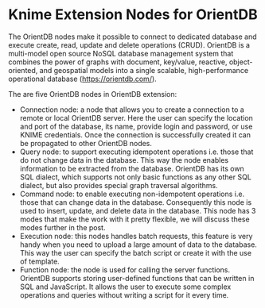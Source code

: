 # Knime Extension Nodes for OrientDB
The OrientDB nodes make it possible to connect to dedicated database and execute create, read, update and delete operations (CRUD).
OrientDB is a multi-model open source NoSQL database management system that combines the power of graphs with document, key/value, reactive, object-oriented, and geospatial models into a single scalable, high-performance operational database (https://orientdb.com/).


The are five OrientDB nodes in OrientDB extension:
* Connection node: a node that allows you to create a connection to a remote or local OrientDB server. Here the user can specify the location and port of the database, its name, provide login and password, or use KNIME credentials. Once the connection is successfully created it can be propagated to other OrientDB nodes.
* Query node: to support executing idempotent operations i.e. those that do not change data in the database. This way the node enables information to be extracted from the database. OrientDB has its own SQL dialect, which supports not only basic functions as any other SQL dialect, but also provides special graph traversal algorithms.
* Command node: to enable executing non-idempotent operations i.e. those that can change data in the database. Consequently this node is used to insert, update, and delete data in the database. This node has 3 modes that make the work with it pretty flexible, we will discuss these modes further in the post.
* Execution node: this nodes handles batch requests, this feature is very handy when you need to upload a large amount of data to the database. This way the user can specify the batch script or create it with the use of template.
* Function node: the node is used for calling the server functions. OrientDB supports storing user-defined functions that can be written in SQL and JavaScript. It allows the user to execute some complex operations and queries without writing a script for it every time.

